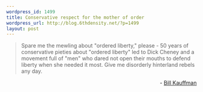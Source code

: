 ```yaml
--- 
wordpress_id: 1499
title: Conservative respect for the mother of order
wordpress_url: http://blog.6thdensity.net/?p=1499
layout: post
---
```

<blockquote>Spare me the mewling about "ordered liberty," please - 50 years of conservative pieties about "ordered liberty" led to Dick Cheney and a movement full of "men" who dared not open their mouths to defend liberty when she needed it most. Give me disorderly hinterland rebels any day.</blockquote><p align=right>- <a href="http://www.amconmag.com/pdfissue.html?Id=AmConservative-2009apr20&page=35">Bill Kauffman</a></p>
